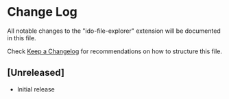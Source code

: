 # Change Log

All notable changes to the "ido-file-explorer" extension will be documented in this file.

Check [Keep a Changelog](http://keepachangelog.com/) for recommendations on how to structure this file.

## [Unreleased]

- Initial release